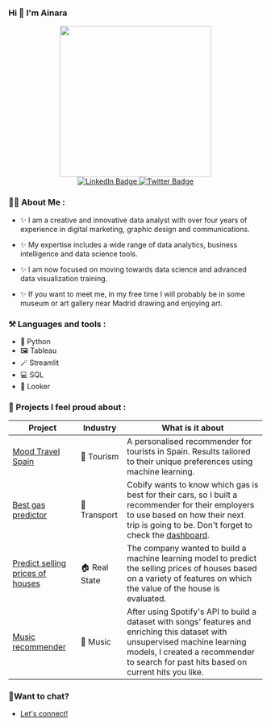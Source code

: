 ### Hi 👋 I'm Ainara

<div id="header" align="center">
  <img src="https://media.giphy.com/media/v1.Y2lkPTc5MGI3NjExdm03ODI5d3M2c3V6NzZncHAzcWtoZHRnZnFuZGpwcHR4aDBybmhtbyZlcD12MV9pbnRlcm5hbF9naWZfYnlfaWQmY3Q9Zw/uB86ZyWQsnFSGYe2sA/giphy.gif" width="300"/>
</div>

<div id="badges" align="center">
  <a href="https://www.linkedin.com/in/ainara-guerra-fdez/">
    <img src="https://img.shields.io/badge/LinkedIn-blue?style=for-the-badge&logo=linkedin&logoColor=white" alt="LinkedIn Badge"/>
  </a>
  <a href="https://twitter.com/AinaraGuerraf">
    <img src="https://img.shields.io/badge/Twitter-blue?style=for-the-badge&logo=twitter&logoColor=white" alt="Twitter Badge"/>
  </a>
</div>

### :woman_technologist: About Me :
- ✨ I am a creative and innovative data analyst with over four years of experience in digital marketing, graphic design and communications. 

- ✨ My expertise includes a wide range of data analytics, business intelligence and data science tools.
  
- ✨ I am now focused on moving towards data science and advanced data visualization training. 

- ✨ If you want to meet me, in my free time I will probably be in some museum or art gallery near Madrid drawing and enjoying art.


### ⚒️ Languages and tools :
- 🐍 Python
- 🖼️ Tableau
- 🪄 Streamlit
- 💻 SQL
- 📝 Looker

### 💼 Projects I feel proud about :

| Project  | Industry | What is it about |
| ------------- | ------------- | ------------- |
| [Mood Travel Spain](https://github.com/ainaraguerraf/final-project-ironhack-data)  | 🧳 Tourism        |   A personalised  recommender for tourists in Spain. Results tailored to their unique preferences using machine learning. |
| [Best gas predictor](https://github.com/ainaraguerraf/technical-challenge-for-cobify) | 🚗 Transport      |   Cobify wants to know which gas is best for their cars, so I built a recommender for their employers to use based on how their next trip is going to be. Don't forget to check the [dashboard](https://github.com/ainaraguerraf/technical-challenge-for-cobify/blob/master/visualizations_conclusions.png). |
| [Predict selling prices of houses](https://github.com/ainaraguerraf/Mid-project-machine-learning) | 🏠 Real State     | The company wanted to build a machine learning model to predict the selling prices of houses based on a variety of features on which the value of the house is evaluated. |
| [Music recommender](https://github.com/ainaraguerraf/Data_Analytics_bootcamp_labs/tree/main/UNIT%208%20-%20HTML%2C%20WEBSCRAPPING%2C%20APIS%2C%20CLUSTERING/5.%20lab-unsupervised-learning-intro) | 🎵 Music    | After using Spotify's API to build a dataset with songs' features and enriching this dataset with unsupervised machine learning models, I created a recommender to search for past hits based on current hits you like. |




### 💬Want to chat? 
- [Let's connect!](https://www.linkedin.com/in/ainaraguerraf/)

<!--
**ainaraguerraf/ainaraguerraf** is a ✨ _special_ ✨ repository because its `README.md` (this file) appears on your GitHub profile.

Here are some ideas to get you started:

- 🔭 I’m currently working on ...
- 🌱 I’m currently learning ...
- 👯 I’m looking to collaborate on ...
- 🤔 I’m looking for help with ...
- 💬 Ask me about ...
- 📫 How to reach me: ...
- 😄 Pronouns: ...
- ⚡ Fun fact: ...
-->
